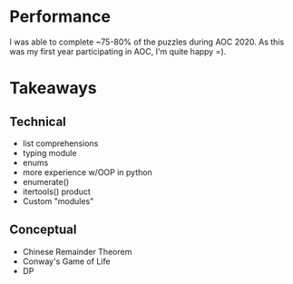 # Performance
I was able to complete ~75-80% of the puzzles during AOC 2020. As this was my first year participating in AOC, I'm quite happy =).

# Takeaways
## Technical
- list comprehensions
- typing module
- enums
- more experience w/OOP in python
- enumerate()
- itertools() product
- Custom "modules"
## Conceptual
- Chinese Remainder Theorem
- Conway's Game of Life
- DP